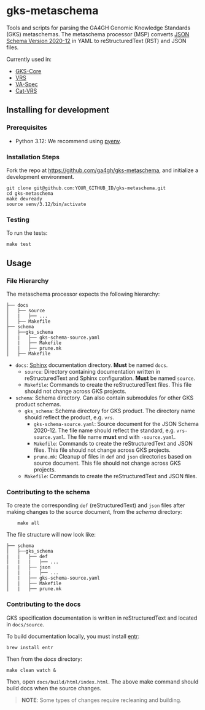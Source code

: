 # gks-metaschema

Tools and scripts for parsing the GA4GH Genomic Knowledge Standards (GKS) metaschemas.
The metaschema processor (MSP) converts
[JSON Schema Version 2020-12](json-schema.org/draft/2020-12/schema) in YAML to
reStructuredText (RST) and JSON files.

Currently used in:

* [GKS-Core](https://github.com/ga4gh/gks-core)
* [VRS](https://github.com/ga4gh/vrs)
* [VA-Spec](https://github.com/ga4gh/va-spec/)
* [Cat-VRS](https://github.com/ga4gh/cat-vrs)

## Installing for development

### Prerequisites

* Python 3.12: We recommend using [pyenv](https://github.com/pyenv/pyenv).

### Installation Steps

Fork the repo at <https://github.com/ga4gh/gks-metaschema>, and initialize a development
environment.

    git clone git@github.com:YOUR_GITHUB_ID/gks-metaschema.git
    cd gks-metaschema
    make devready
    source venv/3.12/bin/activate

### Testing

To run the tests:

    make test

## Usage

### File Hierarchy

The metaschema processor expects the following hierarchy:

    ├── docs
    │   ├── source
    │   |   ├── ...
    │   ├── Makefile
    ├── schema
    │   ├──gks_schema
    │   |   ├── gks-schema-source.yaml
    │   |   ├── Makefile
    │   |   ├── prune.mk
    │   ├── Makefile

* `docs`: [Sphinx](https://www.sphinx-doc.org/en/master/index.html) documentation
    directory. **Must** be named `docs`.
  * `source`: Directory containing documentation written in reStructuredText and Sphinx
    configuration. **Must** be named `source`.
  * `Makefile`: Commands to create the reStructuredText files.
    This file should not change across GKS projects.
* `schema`: Schema directory. Can also contain submodules for other GKS product schemas.
  * `gks_schema`: Schema directory for GKS product. The directory name should reflect
    the product, e.g. `vrs`.
    * `gks-schema-source.yaml`: Source document for the JSON Schema 2020-12. The file name
          should reflect the standard, e.g. `vrs-source.yaml`. The  file name **must** end
          with `-source.yaml`.
    * `Makefile`: Commands to create the reStructuredText and JSON files.
          This file should not change across GKS projects.
    * `prune.mk`: Cleanup of files in `def` and `json` directories based on source document.
          This file should not change across GKS projects.
  * `Makefile`: Commands to create the reStructuredText and JSON files.

### Contributing to the schema

To create the corresponding `def` (reStructuredText) and `json` files after making
changes to the source document, from the _schema_ directory:

        make all

The file structure will now look like:

    ├── schema
    │   ├──gks_schema
    |   |   ├── def
    │   |   |   ├── ...
    |   |   ├── json
    │   |   |   ├── ...
    │   |   ├── gks-schema-source.yaml
    │   |   ├── Makefile
    │   |   ├── prune.mk

### Contributing to the docs

GKS specification documentation is written in reStructuredText and located in
`docs/source`.

To build documentation locally, you must install [entr](https://eradman.com/entrproject/):

    brew install entr

Then from the _docs_ directory:

    make clean watch &

Then, open `docs/build/html/index.html`. The above make command should build docs when
the source changes.

> **NOTE**: Some types of changes require recleaning and building.
